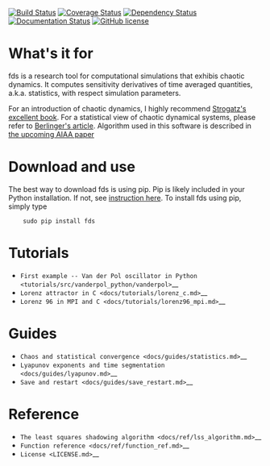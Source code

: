 [![Build Status](https://travis-ci.org/qiqi/fds.svg?branch=master)](https://travis-ci.org/qiqi/fds.svg?branch=master)
[![Coverage Status](https://coveralls.io/repos/github/algorithmic-music-exploration/amen/badge.svg?branch=master)](https://coveralls.io/github/algorithmic-music-exploration/amen?branch=master)
[![Dependency Status](https://dependencyci.com/github/algorithmic-music-exploration/amen/badge)](https://dependencyci.com/github/algorithmic-music-exploration/amen)
[![Documentation Status](https://readthedocs.org/projects/amen/badge/?version=latest)](http://amen.readthedocs.io/en/latest/?badge=latest)
[![GitHub license](https://img.shields.io/badge/license-BSD-blue.svg)](https://raw.githubusercontent.com/algorithmic-music-exploration/amen/master/LICENSE)

# What's it for

fds is a research tool for computational simulations that exhibis
chaotic dynamics. It computes sensitivity derivatives of time averaged
quantities, a.k.a. statistics, with respect simulation parameters.

For an introduction of chaotic dynamics, I highly recommend [Strogatz's
excellent book](https://www.amazon.com/gp/product/0813349109). For a
statistical view of chaotic dynamical systems, please refer to
[Berlinger's article](http://www.uvm.edu/~pdodds/files/papers/others/1992/berliner1992a.pdf).
Algorithm used in this software is described in [the upcoming AIAA
paper](https://dl.dropbox.com/s/2e9jxjmwh375i01/fds.pdf)

# Download and use

The best way to download fds is using pip. Pip is likely included in
your Python installation. If not, see [instruction
here](https://pip.pypa.io/en/stable/installing/). To install fds
using pip, simply type

```
    sudo pip install fds
```

# Tutorials

-  `First example -- Van der Pol oscillator in Python <tutorials/src/vanderpol_python/vanderpol>`__
-  `Lorenz attractor in C <docs/tutorials/lorenz_c.md>`__
-  `Lorenz 96 in MPI and C <docs/tutorials/lorenz96_mpi.md>`__

# Guides

-  `Chaos and statistical convergence <docs/guides/statistics.md>`__
-  `Lyapunov exponents and time
   segmentation <docs/guides/lyapunov.md>`__
-  `Save and restart <docs/guides/save_restart.md>`__

# Reference

-  `The least squares shadowing algorithm <docs/ref/lss_algorithm.md>`__
-  `Function reference <docs/ref/function_ref.md>`__
-  `License <LICENSE.md>`__
